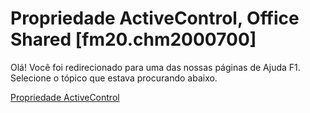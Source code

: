 
# Propriedade ActiveControl, Office Shared [fm20.chm2000700]

Olá! Você foi redirecionado para uma das nossas páginas de Ajuda F1. Selecione o tópico que estava procurando abaixo.

[Propriedade ActiveControl](http://msdn.microsoft.com/library/069cdfc6-3457-f022-122a-f0daf2c0cc4d%28Office.15%29.aspx)
